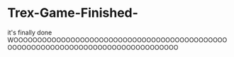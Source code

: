 # Trex-Game-Finished-
it's finally done WOOOOOOOOOOOOOOOOOOOOOOOOOOOOOOOOOOOOOOOOOOOOOOOOOOOOOOOOOOOOOOOOOOOOOOOOOOOOOOOOO
